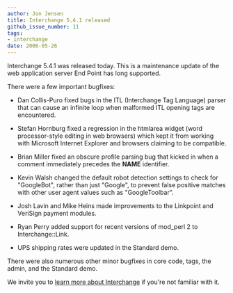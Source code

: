 ```yaml
---
author: Jon Jensen
title: Interchange 5.4.1 released
github_issue_number: 11
tags:
- interchange
date: 2006-05-26
---
```


Interchange 5.4.1 was released today. This is a maintenance update of the web application server End Point has long supported.

There were a few important bugfixes:

- Dan Collis-Puro fixed bugs in the ITL (Interchange Tag Language) parser that can cause an infinite loop when malformed ITL opening tags are encountered.

- Stefan Hornburg fixed a regression in the htmlarea widget (word processor-style editing in web browsers) which kept it from working with Microsoft Internet Explorer and browsers claiming to be compatible.

- Brian Miller fixed an obscure profile parsing bug that kicked in when a comment immediately precedes the __NAME__ identifier.

- Kevin Walsh changed the default robot detection settings to check for "GoogleBot", rather than just "Google", to prevent false positive matches with other user agent values such as "GoogleToolbar".

- Josh Lavin and Mike Heins made improvements to the Linkpoint and VeriSign payment modules.

- Ryan Perry added support for recent versions of mod_perl 2 to Interchange::Link.

- UPS shipping rates were updated in the Standard demo.

There were also numerous other minor bugfixes in core code, tags, the admin, and the Standard demo.

We invite you to [learn more about Interchange](/technology/perl-interchange) if you're not familiar with it.
